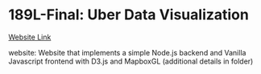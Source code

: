 # 189L-Final: Uber Data Visualization

[Website Link](https://finalproject-298600.wl.r.appspot.com)

website: Website that implements a simple Node.js backend and Vanilla Javascript frontend with D3.js and MapboxGL (additional details in folder)
